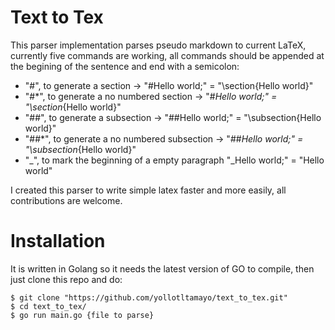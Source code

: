 # Text to Tex
This parser implementation parses pseudo markdown to current LaTeX, currently five commands are working, all commands should be appended at the begining of the sentence and end with a semicolon:
- "#", to generate a section  -> "#Hello world;"  = "\section{Hello world}"
- "#*", to generate a no numbered section  -> "#*Hello world;"  = "\section*{Hello world}"
- "##", to generate a subsection  -> "##Hello world;"  = "\subsection{Hello world}"
- "##*", to generate a no numbered subsection  -> "##*Hello world;"  = "\subsection*{Hello world}"
- "_", to mark the beginning of a empty paragraph "_Hello world;" = "Hello world"

I created this parser to write simple latex faster and more easily, all contributions are welcome.


# Installation
It is written in Golang so it needs the latest version of GO to compile, then just clone this repo and do:
```
$ git clone "https://github.com/yollotltamayo/text_to_tex.git"
$ cd text_to_tex/
$ go run main.go {file to parse}
```
